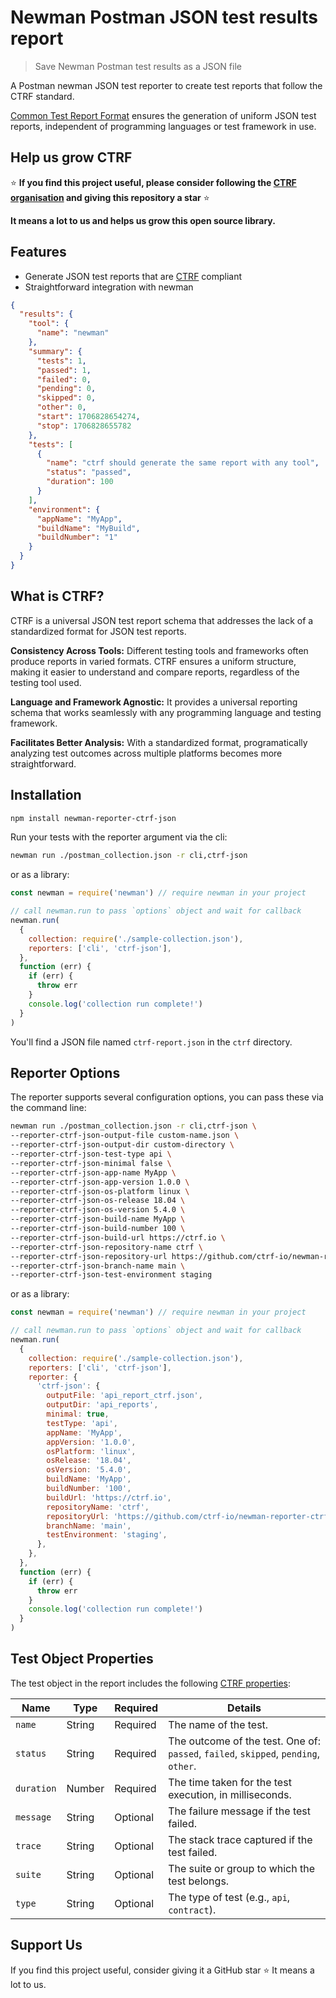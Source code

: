 # Newman Postman JSON test results report

> Save Newman Postman test results as a JSON file

A Postman newman JSON test reporter to create test reports that follow the CTRF standard.

[Common Test Report Format](https://ctrf.io) ensures the generation of uniform JSON test reports, independent of programming languages or test framework in use.

## Help us grow CTRF

⭐ **If you find this project useful, please consider following the [CTRF organisation](https://github.com/ctrf-io) and giving this repository a star** ⭐

**It means a lot to us and helps us grow this open source library.**

## Features

- Generate JSON test reports that are [CTRF](https://ctrf.io) compliant
- Straightforward integration with newman

```json
{
  "results": {
    "tool": {
      "name": "newman"
    },
    "summary": {
      "tests": 1,
      "passed": 1,
      "failed": 0,
      "pending": 0,
      "skipped": 0,
      "other": 0,
      "start": 1706828654274,
      "stop": 1706828655782
    },
    "tests": [
      {
        "name": "ctrf should generate the same report with any tool",
        "status": "passed",
        "duration": 100
      }
    ],
    "environment": {
      "appName": "MyApp",
      "buildName": "MyBuild",
      "buildNumber": "1"
    }
  }
}
```

## What is CTRF?

CTRF is a universal JSON test report schema that addresses the lack of a standardized format for JSON test reports.

**Consistency Across Tools:** Different testing tools and frameworks often produce reports in varied formats. CTRF ensures a uniform structure, making it easier to understand and compare reports, regardless of the testing tool used.

**Language and Framework Agnostic:** It provides a universal reporting schema that works seamlessly with any programming language and testing framework.

**Facilitates Better Analysis:** With a standardized format, programatically analyzing test outcomes across multiple platforms becomes more straightforward.

## Installation

```bash
npm install newman-reporter-ctrf-json
```

Run your tests with the reporter argument via the cli:

```bash
newman run ./postman_collection.json -r cli,ctrf-json
```

or as a library:

```js
const newman = require('newman') // require newman in your project

// call newman.run to pass `options` object and wait for callback
newman.run(
  {
    collection: require('./sample-collection.json'),
    reporters: ['cli', 'ctrf-json'],
  },
  function (err) {
    if (err) {
      throw err
    }
    console.log('collection run complete!')
  }
)
```

You'll find a JSON file named `ctrf-report.json` in the `ctrf` directory.

## Reporter Options

The reporter supports several configuration options, you can pass these via the command line:

```bash
newman run ./postman_collection.json -r cli,ctrf-json \
--reporter-ctrf-json-output-file custom-name.json \
--reporter-ctrf-json-output-dir custom-directory \
--reporter-ctrf-json-test-type api \
--reporter-ctrf-json-minimal false \
--reporter-ctrf-json-app-name MyApp \
--reporter-ctrf-json-app-version 1.0.0 \
--reporter-ctrf-json-os-platform linux \
--reporter-ctrf-json-os-release 18.04 \
--reporter-ctrf-json-os-version 5.4.0 \
--reporter-ctrf-json-build-name MyApp \
--reporter-ctrf-json-build-number 100 \
--reporter-ctrf-json-build-url https://ctrf.io \
--reporter-ctrf-json-repository-name ctrf \
--reporter-ctrf-json-repository-url https://github.com/ctrf-io/newman-reporter-ctrf-json \
--reporter-ctrf-json-branch-name main \
--reporter-ctrf-json-test-environment staging
```

or as a library:

```js
const newman = require('newman') // require newman in your project

// call newman.run to pass `options` object and wait for callback
newman.run(
  {
    collection: require('./sample-collection.json'),
    reporters: ['cli', 'ctrf-json'],
    reporter: {
      'ctrf-json': {
        outputFile: 'api_report_ctrf.json',
        outputDir: 'api_reports',
        minimal: true,
        testType: 'api',
        appName: 'MyApp',
        appVersion: '1.0.0',
        osPlatform: 'linux',
        osRelease: '18.04',
        osVersion: '5.4.0',
        buildName: 'MyApp',
        buildNumber: '100',
        buildUrl: 'https://ctrf.io',
        repositoryName: 'ctrf',
        repositoryUrl: 'https://github.com/ctrf-io/newman-reporter-ctrf-json',
        branchName: 'main',
        testEnvironment: 'staging',
      },
    },
  },
  function (err) {
    if (err) {
      throw err
    }
    console.log('collection run complete!')
  }
)
```

## Test Object Properties

The test object in the report includes the following [CTRF properties](https://ctrf.io/docs/schema/test):

| Name       | Type   | Required | Details                                                                             |
| ---------- | ------ | -------- | ----------------------------------------------------------------------------------- |
| `name`     | String | Required | The name of the test.                                                               |
| `status`   | String | Required | The outcome of the test. One of: `passed`, `failed`, `skipped`, `pending`, `other`. |
| `duration` | Number | Required | The time taken for the test execution, in milliseconds.                             |
| `message`  | String | Optional | The failure message if the test failed.                                             |
| `trace`    | String | Optional | The stack trace captured if the test failed.                                        |
| `suite`    | String | Optional | The suite or group to which the test belongs.                                       |
| `type`     | String | Optional | The type of test (e.g., `api`, `contract`).                                         |

## Support Us

If you find this project useful, consider giving it a GitHub star ⭐ It means a lot to us.
